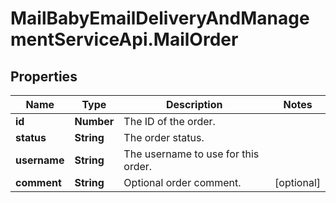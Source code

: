# MailBabyEmailDeliveryAndManagementServiceApi.MailOrder

## Properties
Name | Type | Description | Notes
------------ | ------------- | ------------- | -------------
**id** | **Number** | The ID of the order. | 
**status** | **String** | The order status. | 
**username** | **String** | The username to use for this order. | 
**comment** | **String** | Optional order comment. | [optional] 

